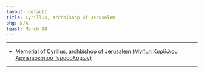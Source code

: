 ```yaml
---
layout: default
title: Cyrillus, archbishop of Jerusalem
bhg: N/A
feast: March 18
---
```


---

- [Memorial of Cyrillus, archbishop of Jerusalem (Μνήμη Κυρίλλου Ἀρχιεπισκόπου Ἱεροσολύμων)](https://cjkoepke1.github.io/greek-hagiography/texts/monumentum-cyrilli-archiepiscopi)

---
